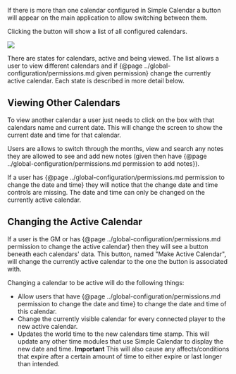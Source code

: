 If there is more than one calendar configured in Simple Calendar a button will appear on the main application to allow switching between them.

Clicking the button will show a list of all configured calendars.

![](media://switch-calendar-calendar-list.png) 


There are states for calendars, active and being viewed. The list allows a user to view different calendars and if {@page ../global-configuration/permissions.md given permission} change the currently active calendar.
Each state is described in more detail below.

## Viewing Other Calendars

To view another calendar a user just needs to click on the box with that calendars name and current date. This will change the screen to show the current date and time for that calendar. 

Users are allows to switch through the months, view and search any notes they are allowed to see and add new notes (given then have {@page ../global-configuration/permissions.md permission to add notes}).

If a user has {@page ../global-configuration/permissions.md permission to change the date and time} they will notice that the change date and time controls are missing. The date and time can only be changed on the currently active calendar.

## Changing the Active Calendar

If a user is the GM or has {@page ../global-configuration/permissions.md permission to change the active calendar} then they will see a button beneath each calendars' data. This button, named "Make Active Calendar", will change the currently active calendar to the one the button is associated with.

Changing a calendar to be active will do the following things:

- Allow users that have {@page ../global-configuration/permissions.md permission to change the date and time} to change the date and time of this calendar.
- Change the currently visible calendar for every connected player to the new active calendar.
- Updates the world time to the new calendars time stamp. This will update any other time modules that use Simple Calendar to display the new date and time. **Important** This will also cause any affects/conditions that expire after a certain amount of time to either expire or last longer than intended.